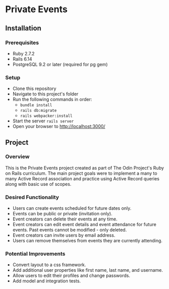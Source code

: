 
# Private Events

## Installation
### Prerequisites
* Ruby 2.7.2
* Rails 6.14
* PostgreSQL 9.2 or later (required for pg gem)
### Setup
* Clone this repository
* Navigate to this project's folder
* Run the following commands in order:
    - `bundle install`
    - `rails db:migrate`
    - `rails webpacker:install`
* Start the server `rails server`
* Open your browser to <http://localhost:3000/>

## Project
### Overview
This is the Private Events project created as part of The Odin Project's Ruby on Rails curriculum.  The main project goals were to implement a many to many Active Record association and practice using Active Record queries along with basic use of scopes.

### Desired Functionality

* Users can create events scheduled for future dates only.
* Events can be public or private (invitation only).
* Event creators can delete their events at any time.
* Event creators can edit event details and event attendance for future events.  Past events cannot be modified - only deleted.
* Event creators can invite users by email address.
* Users can remove themselves from events they are currently attending.

### Potential Improvements

* Convert layout to a css framework.
* Add additional user properties like first name, last name, and username.
* Allow users to edit their profiles and change passwords.
* Add model and integration tests.